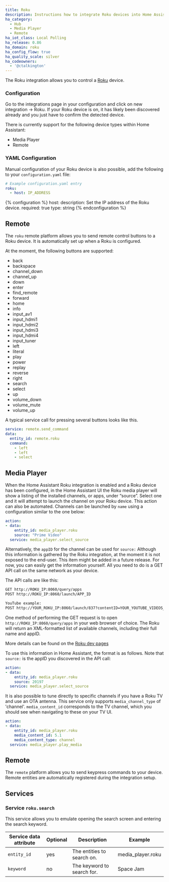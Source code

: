 ```yaml
---
title: Roku
description: Instructions how to integrate Roku devices into Home Assistant.
ha_category:
  - Hub
  - Media Player
  - Remote
ha_iot_class: Local Polling
ha_release: 0.86
ha_domain: roku
ha_config_flow: true
ha_quality_scale: silver
ha_codeowners:
  - '@ctalkington'
---
```


The Roku integration allows you to control a [Roku](https://www.roku.com/) device.

### Configuration

Go to the integrations page in your configuration and click on new integration -> Roku.
If your Roku device is on, it has likely been discovered already and you just have to confirm the detected device.

There is currently support for the following device types within Home Assistant:

- Media Player
- Remote

### YAML Configuration

Manual configuration of your Roku device is also possible, add the following to your `configuration.yaml` file:

```yaml
# Example configuration.yaml entry
roku:
  - host: IP_ADDRESS
```

{% configuration %}
host:
  description: Set the IP address of the Roku device.
  required: true
  type: string
{% endconfiguration %}

## Remote

The `roku` remote platform allows you to send remote control buttons to a Roku device. It is automatically set up when a Roku is configured.

At the moment, the following buttons are supported:

- back
- backspace
- channel_down
- channel_up
- down
- enter
- find_remote
- forward
- home
- info
- input_av1
- input_hdmi1
- input_hdmi2
- input_hdmi3
- input_hdmi4
- input_tuner
- left
- literal
- play
- power
- replay
- reverse
- right
- search
- select
- up
- volume_down
- volume_mute
- volume_up

A typical service call for pressing several buttons looks like this.

```yaml
service: remote.send_command
data:
  entity_id: remote.roku
  command:
    - left
    - left
    - select
```

## Media Player

When the Home Assistant Roku integration is enabled and a Roku device has been configured, in the Home Assistant UI the Roku media player will show a listing of the installed channels, or apps, under “source”. Select one and it will attempt to launch the channel on your Roku device. This action can also be automated. Channels can be launched by `name` using a configuration similar to the one below:
```yaml
action:
- data:
    entity_id: media_player.roku
    source: "Prime Video"
  service: media_player.select_source
```

Alternatively, the `appID` for the channel can be used for `source:` Although this information is gathered by the Roku integration, at the moment it is not exposed to the end-user. This item might be added in a future release. For now, you can easily get the information yourself. All you need to do is a GET API call on the same network as your device.

The API calls are like this:

```txt
GET http://ROKU_IP:8060/query/apps
POST http://ROKU_IP:8060/launch/APP_ID

YouTube example:
POST http://YOUR_ROKU_IP:8060/launch/837?contentID=YOUR_YOUTUBE_VIDEOS_CONTENT_ID&MediaType=live
```

One method of performing the GET request is to open `http://ROKU_IP:8060/query/apps` in your web browser of choice. The Roku will return an XML-formatted list of available channels, including their full name and appID. 

More details can be found on the [Roku dev pages](https://developer.roku.com/docs/developer-program/debugging/external-control-api.md)

To use this information in Home Assistant, the format is as follows. Note that `source:` is the appID you discovered in the API call:

```yaml
action:
- data:
    entity_id: media_player.roku
    source: 20197
  service: media_player.select_source
```

It is also possible to tune directly to specific channels if you have a Roku TV and use an OTA antenna. This service only supports `media_channel_type` of 'channel'. `media_content_id` corresponds to the TV channel, which you should see when navigating to these on your TV UI. 

```yaml
action:
- data:
    entity_id: media_player.roku
    media_content_id: 5.1
    media_content_type: channel
  service: media_player.play_media
```

## Remote

The `remote` platform allows you to send keypress commands to your device. Remote entities are automatically registered during the integration setup.

## Services

### Service `roku.search`

This service allows you to emulate opening the search screen and entering the search keyword.

| Service data attribute | Optional | Description | Example |
| ---------------------- | -------- | ----------- | ------- |
| `entity_id` | yes | The entities to search on. | media_player.roku
| `keyword` | no | The keyword to search for. | Space Jam
